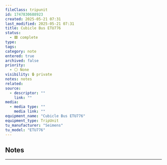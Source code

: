 ```yaml
---
fileClass: tripunit
id: 1747830688923
created: 2025-05-21 07:31
last_modified: 2025-05-21 07:31
title: Cubicle Bus ETU776
status:
  - 🟩 complete
type: 
tags: 
category: note
entered: true
archived: false
priority:
  - ⚪ None
visibility: 🔒 private
notes: notes
related: 
source:
  - descriptor: ""
    link: ""
media:
  - media type: ""
    media link: ""
equipment_name: "Cubicle Bus ETU776"
equipment_type: TripUnit
tu_manufacturer: "Seimens"
tu_model: "ETU776"
---
```


## Notes
---


